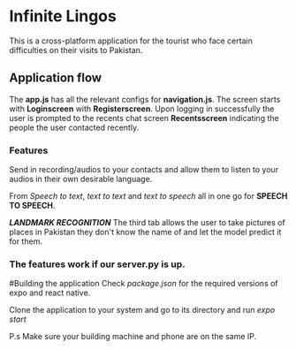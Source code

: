 # Infinite Lingos

This is a cross-platform application for the tourist who face certain difficulties on their visits to Pakistan.

## Application flow
The **app.js** has all the relevant configs for **navigation.js**.
The screen starts with **Loginscreen** with **Registerscreen**. Upon logging in successfully the user is prompted to the recents chat screen **Recentsscreen** indicating the people the user contacted recently. 

### Features
Send in recording/audios to your contacts and allow them to listen to your audios in their own desirable language.

From *Speech to text*, *text to text* and *text to speech* all in one go for **SPEECH TO SPEECH**.

***LANDMARK RECOGNITION*** The third tab allows the user to take pictures of places in Pakistan they don't know the name of and let the model predict it for them.


### The features work if our server.py is up.

#Building the application
Check *package.json* for the required versions of expo and react native.

Clone the application to your system and go to its directory and run *expo start*

P.s Make sure your building machine and phone are on the same IP.
